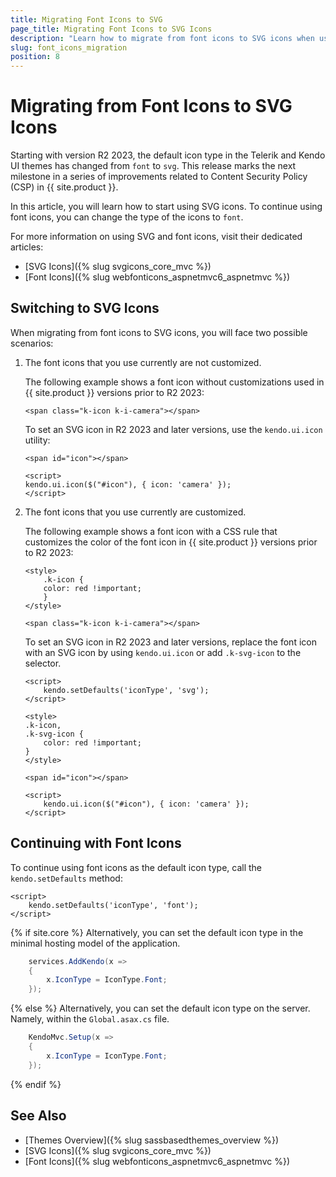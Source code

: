 ```yaml
---
title: Migrating Font Icons to SVG
page_title: Migrating Font Icons to SVG Icons
description: "Learn how to migrate from font icons to SVG icons when using the {{ site.product }} UI components."
slug: font_icons_migration
position: 8
---
```


# Migrating from Font Icons to SVG Icons

Starting with version R2 2023, the default icon type in the Telerik and Kendo UI themes has changed from `font` to `svg`. This release marks the next milestone in a series of improvements related to Content Security Policy (CSP) in {{ site.product }}.

In this article, you will learn how to start using SVG icons. To continue using font icons, you can change the type of the icons to `font`.

For more information on using SVG and font icons, visit their dedicated articles:

* [SVG Icons]({% slug svgicons_core_mvc %})
* [Font Icons]({% slug webfonticons_aspnetmvc6_aspnetmvc %})

## Switching to SVG Icons 
 
When migrating from font icons to SVG icons, you will face two possible scenarios: 

1. The font icons that you use currently are not customized. 

    The following example shows a font icon without customizations used in {{ site.product }} versions prior to R2 2023: 

    ``` 
    <span class="k-icon k-i-camera"></span> 
    ``` 

    To set an SVG icon in R2 2023 and later versions, use the `kendo.ui.icon` utility: 

    ``` 
    <span id="icon"></span> 

    <script> 
    kendo.ui.icon($("#icon"), { icon: 'camera' }); 
    </script> 
    ```

1. The font icons that you use currently are customized.  

    The following example shows a font icon with a CSS rule that customizes the color of the font icon in {{ site.product }} versions prior to R2 2023:

    ``` 
    <style> 
        .k-icon { 
        color: red !important; 
        } 
    </style> 

    <span class="k-icon k-i-camera"></span> 
    ``` 

    To set an SVG icon in R2 2023 and later versions, replace the font icon with an SVG icon by using `kendo.ui.icon` or add `.k-svg-icon` to the selector. 

    ``` 
    <script> 
        kendo.setDefaults('iconType', 'svg');
    </script> 
    
    <style> 
    .k-icon,
    .k-svg-icon { 
        color: red !important; 
    } 
    </style> 

    <span id="icon"></span>

    <script>
        kendo.ui.icon($("#icon"), { icon: 'camera' }); 
    </script>
    ``` 
 
## Continuing with Font Icons

To continue using font icons as the default icon type, call the `kendo.setDefaults` method:

```
<script>
    kendo.setDefaults('iconType', 'font');
</script>
```

{% if site.core %}
Alternatively, you can set the default icon type in the minimal hosting model of the application.

```C#
    services.AddKendo(x =>
    {
        x.IconType = IconType.Font;
    });
```
{% else %}
Alternatively, you can set the default icon type on the server. Namely, within the `Global.asax.cs` file.

```C#
    KendoMvc.Setup(x =>
    {
        x.IconType = IconType.Font;
    });
```
{% endif %}

## See Also

* [Themes Overview]({% slug sassbasedthemes_overview %})
* [SVG Icons]({% slug svgicons_core_mvc %})
* [Font Icons]({% slug webfonticons_aspnetmvc6_aspnetmvc %})
